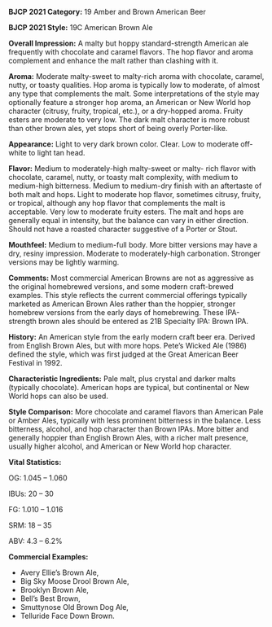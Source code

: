<b>BJCP 2021 Category:</b> 19 Amber and Brown American Beer

<b>BJCP 2021 Style:</b> 19C American Brown Ale

<b>Overall Impression:</b> A malty but hoppy standard-strength
American ale frequently with chocolate and caramel flavors.
The hop flavor and aroma complement and enhance the malt
rather than clashing with it.

<b>Aroma:</b> Moderate malty-sweet to malty-rich aroma with
chocolate, caramel, nutty, or toasty qualities. Hop aroma is
typically low to moderate, of almost any type that complements
the malt. Some interpretations of the style may optionally
feature a stronger hop aroma, an American or New World hop
character (citrusy, fruity, tropical, etc.), or a dry-hopped
aroma. Fruity esters are moderate to very low. The dark malt
character is more robust than other brown ales, yet stops short
of being overly Porter-like.

<b>Appearance:</b> Light to very dark brown color. Clear. Low to
moderate off-white to light tan head.

<b>Flavor:</b> Medium to moderately-high malty-sweet or malty-
rich flavor with chocolate, caramel, nutty, or toasty malt
complexity, with medium to medium-high bitterness. Medium
to medium-dry finish with an aftertaste of both malt and hops.
Light to moderate hop flavor, sometimes citrusy, fruity, or
tropical, although any hop flavor that complements the malt is
acceptable. Very low to moderate fruity esters. The malt and
hops are generally equal in intensity, but the balance can vary
in either direction. Should not have a roasted character
suggestive of a Porter or Stout.

<b>Mouthfeel:</b> Medium to medium-full body. More bitter
versions may have a dry, resiny impression. Moderate to
moderately-high carbonation. Stronger versions may be lightly
warming.

<b>Comments:</b> Most commercial American Browns are not as
aggressive as the original homebrewed versions, and some
modern craft-brewed examples. This style reflects the current
commercial offerings typically marketed as American Brown
Ales rather than the hoppier, stronger homebrew versions from
the early days of homebrewing. These IPA-strength brown ales
should be entered as 21B Specialty IPA: Brown IPA.

<b>History:</b> An American style from the early modern craft beer
era. Derived from English Brown Ales, but with more hops.
Pete’s Wicked Ale (1986) defined the style, which was first
judged at the Great American Beer Festival in 1992.

<b>Characteristic Ingredients:</b> Pale malt, plus crystal and
darker malts (typically chocolate). American hops are typical,
but continental or New World hops can also be used.

<b>Style Comparison:</b> More chocolate and caramel flavors than
American Pale or Amber Ales, typically with less prominent
bitterness in the balance. Less bitterness, alcohol, and hop
character than Brown IPAs. More bitter and generally hoppier
than English Brown Ales, with a richer malt presence, usually
higher alcohol, and American or New World hop character.

<b>Vital Statistics:</b>

OG: 1.045 – 1.060

IBUs: 20 – 30

FG: 1.010 – 1.016

SRM: 18 – 35

ABV: 4.3 – 6.2%

<b>Commercial Examples:</b>
- Avery Ellie’s Brown Ale,
- Big Sky Moose Drool Brown Ale,
- Brooklyn Brown Ale,
- Bell’s Best Brown,
- Smuttynose Old Brown Dog Ale,
- Telluride Face Down Brown.
